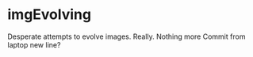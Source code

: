 # imgEvolving
Desperate attempts to evolve images.
Really. Nothing more
Commit from laptop
new line?